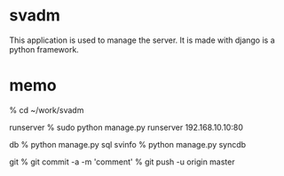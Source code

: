 svadm
=====

This application is used to manage the server.
It is made with django is a python framework.

memo
====

% cd ~/work/svadm

runserver
% sudo python manage.py runserver 192.168.10.10:80

db
% python manage.py sql svinfo
% python manage.py syncdb

git
% git commit -a -m 'comment'
% git push -u origin master
